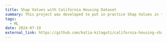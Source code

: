 ```yaml
---
title: Shap Values with California Housing Dataset
summary: This project was developed to put in practice Shap Values in the regression models.
tags:
  - ML
date: 2024-07-19
external_link: https://github.com/katia-kitaguti/california-housing-shapvalues
---
```

